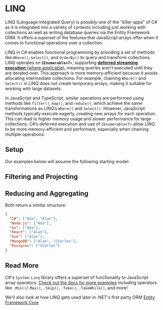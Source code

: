# LINQ

LINQ (Language Integrated Query) is possibly one of the "killer apps" of C# as it is integrated into a variety of contexts including just working with collections as well as writing database queries via the Entity Framework ORM.  It offers a *superset* of the features that JavaScript arrays offer when it comes to functional operations over a collection.

LINQ in C# enables functional programming by providing a set of methods like `Where()`, `Select()`, and `OrderBy()` to query and transform collections. LINQ operates on **`IEnumerable<T>`**, supporting [**deferred streaming execution** (where applicable)](https://learn.microsoft.com/en-us/dotnet/csharp/linq/get-started/introduction-to-linq-queries#classification-table), meaning queries aren’t executed until they are iterated over. This approach is more memory-efficient because it avoids allocating intermediate collections. For example, chaining `Where()` and `Select()` in LINQ does not create temporary arrays, making it suitable for working with large datasets.

In JavaScript and TypeScript, similar operations are performed using methods like `filter()`, `map()`, and `reduce()`, which achieve the same transformations as LINQ’s `Where()` and `Select()`. However, JavaScript methods typically execute eagerly, creating new arrays for each operation. This can lead to higher memory usage and slower performance for large collections. C#’s deferred execution and use of `IEnumerable<T>` allow LINQ to be more memory-efficient and performant, especially when chaining multiple operations.

## Setup

Our examples below will assume the following starting model:

<CodeSplitter>
  <template #left>

```ts
type Position = 'frontend' | 'backend' | 'database' | 'infra'

type Candidate = {
  name: string
  position: Position,
  yoe: number
  tech: string[]
}

let candidates = [
  { name: "Ada", position: 'backend', yoe: 5, tech: ["C#", "Node.js", "Go"] },
  { name: "Alan", position: 'frontend', yoe: 3, tech: ["React", "Vue", "C#", "MongoDB"] },
  { name: "Charles", position: 'database', yoe: 7, tech: ["Postgres", "MongoDB"] }
];
```

  </template>
  <template #right>

```csharp
enum Position { Frontend, Backend, Database, Infra }

record Candidate(
  string Name,
  Position Position,
  int YoE,
  string[] Tech
);

var candidates = new List<Candidate> {
  new("Ada", Position.Backend, 5, ["C#", "Node.js", "Go"]),
  new("Alan", Position.Frontend, 3, ["React", "Vue", "C#", "MongoDB"]),
  new("Charles", Position.Database, 7, ["Postgres", "MongoDB"])
};
```

  </template>
</CodeSplitter>

## Filtering and Projecting

<CodeSplitter>
  <template #left>

```ts
// Filter
let backend = candidates.filter(
  c => c.position === 'backend'
); // { Ada }

// Project
let names = candidates.map(
  c => c.name
); // ["Ada", "Alan", "Charles"]

// Combine
let backendNames = candidates.filter(
  c => c.position === 'backend'
).map(
  c => c.name
); // ["Ada"]
```

  </template>
  <template #right>

```csharp
// Filter
var backend = candidates.Where(
  c => c.Position == Position.Backend
); // { Ada }

// Project
var names = candidates.Select(
  c => c.Name
); // ["Ada", "Alan", "Charles"]

// Combine
var backendNames = candidates.Where(
  c => c.position === 'backend'
).Select(
  c => c.name
); // ["Ada"]
```

  </template>
</CodeSplitter>

## Reducing and Aggregating

<CodeSplitter>
  <template #left>

```ts
// Accumulate a map of the tech to the candidates
let techToCandidates = candidates.reduce(
  (map, c) => {
    for (let t of c.tech) {
      if (!map.has(t)) {
        map.set(t, [])
      }

      map.get(t)!.push(c.name)
    }

    return map
  },
  new Map<string, string[]>()
);
```

  </template>
  <template #right>

```csharp
// Accumulate a map of the tech to the candidates
var techToCandidates = candidates.Aggregate(
  new Dictionary<string, List<string>>(),
  (map, c) => {
    foreach (var t in c.Tech) {
      if (!map.ContainsKey(t)) {
        map[t] = new();
      }

      map[t].Add(c.Name);
    }

    return map;
  }
);
```

  </template>
</CodeSplitter>

Both return a similar structure:

```json
{
  "C#": ["Ada", "Alan"],
  "Node.js": ["Ada"],
  "Go": ["Ada"],
  "React": ["Alan"],
  "Vue": ["Alan"],
  "MongoDB": ["Alan", "Charles"],
  "Postgres": ["Charles"]
}
```

## Read More

C#'s `System.Linq` library offers a superset of functionality to JavaScript array operators.  [Check out the docs for more examples](https://learn.microsoft.com/en-us/dotnet/api/system.linq.enumerable.aggregate?view=net-9.0) including operators like `.Min()`/`.Max()`, `.Skip()`, `.Take()`, `.TakeWhile()`, and more!

We'll also look at how LINQ gets used later in .NET's first party ORM [Entity Framework Core](ef-core.md)
